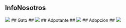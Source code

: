 ## InfoNosotros ##
<img src="http://yuml.me/diagram/plain;/class/[InfoNosotros%7C-nombre;-descripcion;-lon;-lat;-fotos%7C+construct()]">
## Gato ##
<img src="http://yuml.me/diagram/plain;/class/[Gato%7C-nombre;-edad;-color;-raza;-descripcion;-fotos;-videos;-sexo;-historiaMedica;-formulariosAdpopcion%7C+construct()][Adoptante%7C-nombre;-mascotas;-mail;-fb;-telCel;-telFijo;">
## Adpotante ##
<img src="http://yuml.me/diagram/plain;/class/[Adoptante%7C-nombre;-gatos;-mail;-fb;-telCel;-telFijo;-mensajes%7C+construct()]">
## Adopcion ##
<img src="http://yuml.me/diagram/plain;/class/[Adopcion%7C-fecha;-mascota;-adoptante;-formularioAdopcion%7C+construct()]">
